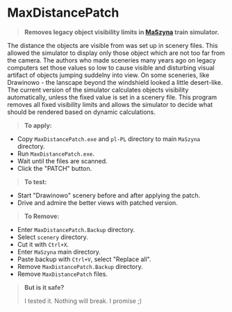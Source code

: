 # MaxDistancePatch

> **Removes legacy object visibility limits in [MaSzyna](http://eu07.pl) train simulator.**

The distance the objects are visible from was set up in scenery files. This allowed the simulator to display only those object which are not too far from the camera. The authors who made sceneries many years ago on legacy computers set those values so low to cause visible and disturbing visual artifact of objects jumping suddelny into view. On some sceneries, like Drawinowo - the lanscape beyond the windshield looked a little desert-like. The current version of the simulator calculates objects visibility automatically, unless the fixed value is set in a scenery file. This program removes all fixed visibility limits and allows the simulator to decide what should be rendered based on dynamic calculations.

> **To apply:**

* Copy `MaxDistancePatch.exe` and `pl-PL` directory to main `MaSzyna` directory.
* Run `MaxDistancePatch.exe`.
* Wait until the files are scanned.
* Click the "PATCH" button.

> **To test:**

* Start "Drawinowo" scenery before and after applying the patch.
* Drive and admire the better views with patched version.

> **To Remove:**

* Enter `MaxDistancePatch.Backup` directory.
* Select `scenery` directory.
* Cut it with `Ctrl+X`.
* Enter `MaSzyna` main directory.
* Paste backup with `Ctrl+V`, select "Replace all".
* Remove `MaxDistancePatch.Backup` directory.
* Remove `MaxDistancePatch` files.

> **But is it safe?**
>
> I tested it. Nothing will break. I promise ;)